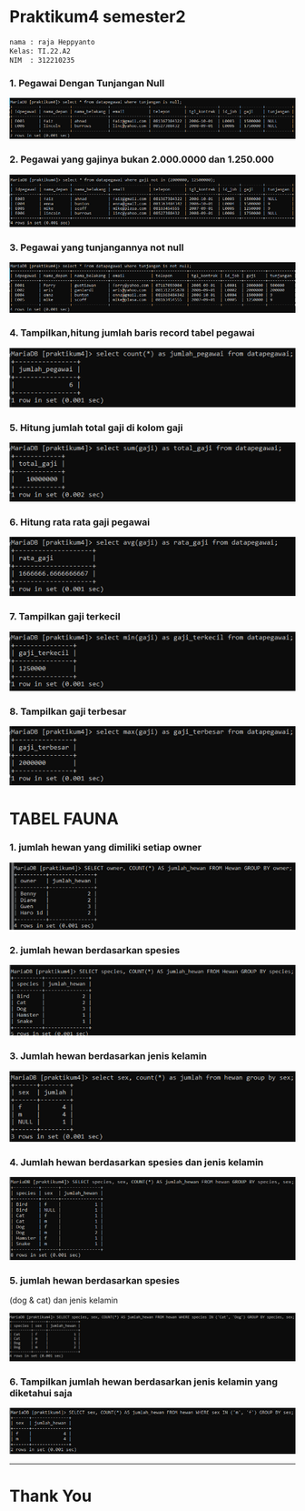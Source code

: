 # Praktikum4  semester2

```
nama : raja Heppyanto
Kelas: TI.22.A2
NIM  : 312210235
```
### 1. Pegawai Dengan Tunjangan Null

![ss1](seat/ss1.png)

### 2. Pegawai yang gajinya bukan 2.000.0000 dan 1.250.000

![ss2](seat/ss2.png)

### 3. Pegawai yang tunjangannya not null

![ss3](seat/ss3.png)

### 4. Tampilkan,hitung jumlah baris record tabel pegawai

![ss4](seat/ss4.png)

### 5. Hitung jumlah total gaji di kolom gaji

![ss5](seat/ss5.png)

### 6. Hitung rata  rata gaji pegawai

![ss6](seat/ss6.png)

### 7. Tampilkan gaji terkecil

![ss7](seat/ss7.png)

### 8. Tampilkan gaji terbesar

![ss8](seat/ss8.png)

# TABEL FAUNA

### 1. jumlah hewan yang dimiliki setiap owner

![ts1](seat/ts1.png)

### 2. jumlah hewan berdasarkan spesies

![ts2](seat/ts2.png)

### 3. Jumlah hewan berdasarkan jenis kelamin

![ts3](seat/ts3.png)

### 4. Jumlah hewan berdasarkan spesies dan jenis kelamin 

![ts4](seat/ts4.png)

### 5.  jumlah hewan berdasarkan spesies 
(dog & cat) dan jenis kelamin 

![ts5](seat/ts5.png)

### 6. Tampilkan jumlah hewan berdasarkan jenis kelamin yang diketahui saja 

![ts6](seat/ts6.png)

----------------------------------------------------------------------------------
# Thank You
